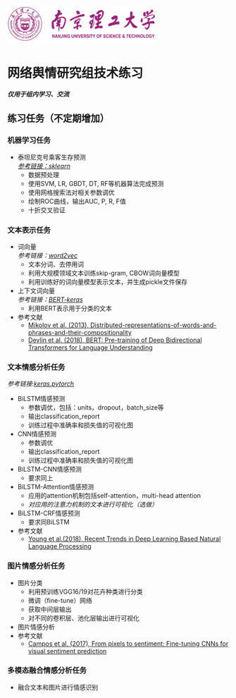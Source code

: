 ![](image.png)  
# 网络舆情研究组技术练习
 ***仅用于组内学习、交流***  

## 练习任务（不定期增加）
### 机器学习任务
* 泰坦尼克号乘客生存预测  
*[参考链接：sklearn](https://scikit-learn.org/stable/#)*    
  * 数据预处理  
  * 使用SVM, LR, GBDT, DT, RF等机器算法完成预测  
  * 使用网格搜索法对相关参数调优
  * 绘制ROC曲线，输出AUC, P, R, F值  
  * 十折交叉验证  
### 文本表示任务
* 词向量  
*参考链接：[word2vec](https://radimrehurek.com/gensim/)*  
  * 文本分词、去停用词  
  * 利用大规模领域文本训练skip-gram, CBOW词向量模型
  * 利用训练好的词向量模型表示文本，并生成pickle文件保存
* 上下文词向量  
*参考链接：[BERT-keras](https://github.com/CyberZHG/keras-bert)*
  * 利用BERT表示用于分类的文本  
* 参考文献  
  * [Mikolov et al. (2013), Distributed-representations-of-words-and-phrases-and-their-compositionality](/references/distributed-representations-of-words-and-phrases-and-their-compositionality.pdf)  
  * [Devlin et al. (2018), BERT: Pre-training of Deep Bidirectional Transformers for Language Understanding](/references/bert.pdf)

### 文本情感分析任务
*参考链接:[keras](https://keras.io/),[pytorch](https://pytorch.org/docs/stable/index.html)*  
* BiLSTM情感预测  
  * 参数调优，包括：units，dropout，batch_size等  
  * 输出classification_report  
  * 训练过程中准确率和损失值的可视化图  
* CNN情感预测  
  * 参数调优
  * 输出classification_report
  * 训练过程中准确率和损失值的可视化图 
* BiLSTM-CNN情感预测  
  * 要求同上  
* BiLSTM-Attention情感预测  
  * 应用的attention机制包括self-attention，multi-head attention
  * *对应用的注意力机制的文本进行可视化（选做）*  
* BiLSTM-CRF情感预测
  * 要求同BiLSTM  
* 参考文献
  * [Young et al.(2018), Recent Trends in Deep Learning Based Natural Language Processing](https://arxiv.xilesou.top/pdf/1708.02709)  
### 图片情感分析任务
* 图片分类  
  * 利用预训练VGG16/19对花卉种类进行分类
  * 微调（fine-tune）网络
  * 获取中间层输出
  * 对不同的卷积层、池化层输出进行可视化
* 图片情感分析
* 参考文献
  * [Campos et al. (2017), From pixels to sentiment: Fine-tuning CNNs for visual sentiment prediction](references/from-pixel.pdf)
### 多模态融合情感分析任务
* 融合文本和图片进行情感识别
